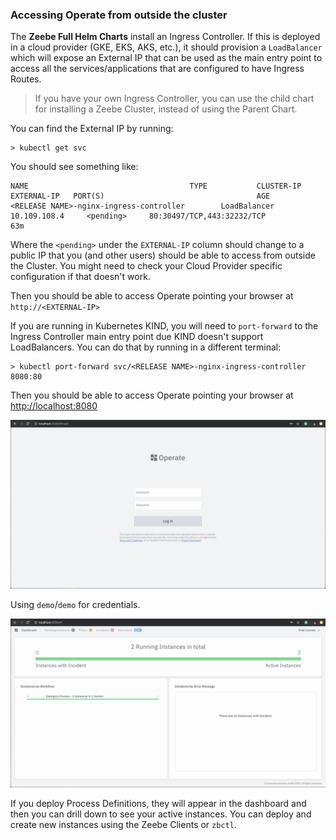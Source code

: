 ### Accessing Operate from outside the cluster
The **Zeebe Full Helm Charts** install an Ingress Controller. If this is deployed in a cloud provider (GKE, EKS, AKS, etc.), it should provision a `LoadBalancer` which will expose an External IP that can be used as the main entry point to access all the services/applications that are configured to have Ingress Routes. 

> If you have your own Ingress Controller, you can use the child chart for installing a Zeebe Cluster, instead of using the Parent Chart. 

You can find the External IP by running: 
```
> kubectl get svc
```

You should see something like: 
```
NAME                                    TYPE           CLUSTER-IP       EXTERNAL-IP   PORT(S)                                  AGE
<RELEASE NAME>-nginx-ingress-controller        LoadBalancer   10.109.108.4     <pending>     80:30497/TCP,443:32232/TCP               63m
```

Where the `<pending>` under the `EXTERNAL-IP` column should change to a public IP that you (and other users) should be able to access from outside the Cluster. You might need to check your Cloud Provider specific configuration if that doesn't work. 

Then you should be able to access Operate pointing your browser at `http://<EXTERNAL-IP>`

If you are running in Kubernetes KIND, you will need to `port-forward` to the Ingress Controller main entry point due KIND doesn't support LoadBalancers. You can do that by running in a different terminal:
```
> kubectl port-forward svc/<RELEASE NAME>-nginx-ingress-controller 8080:80
```

Then you should be able to access Operate pointing your browser at [http://localhost:8080](http://localhost:8080/)

![Operate Login](assets/operate-login.png)

Using `demo`/`demo` for credentials. 

![Operate Login](assets/operate-dashboard.png)

If you deploy Process Definitions, they will appear in the dashboard and then you can drill down to see your active instances. You can deploy and create new instances using the Zeebe Clients or `zbctl`. 






